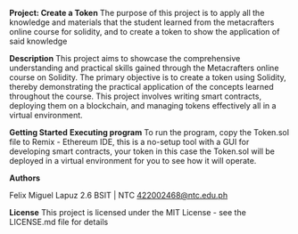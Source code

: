 **Project: Create a Token**
The purpose of this project is to apply all the knowledge and materials that the student learned from the metacrafters online course for solidity, 
and to create a token to show the application of said knowledge

**Description**
This project aims to showcase the comprehensive understanding and practical skills gained through the Metacrafters online course on Solidity. 
The primary objective is to create a token using Solidity, thereby demonstrating the practical application of the concepts learned throughout the course. 
This project involves writing smart contracts, deploying them on a blockchain, and managing tokens effectively all in a virtual environment.

**Getting Started**
**Executing program**
To run the program, copy the Token.sol file to Remix - Ethereum IDE, this is a no-setup tool with a GUI for developing smart contracts, 
your token in this case the Token.sol will be deployed in a virtual environment for you to see how it will operate.

**Authors**

Felix Miguel Lapuz
2.6 BSIT | NTC
422002468@ntc.edu.ph

**License**
This project is licensed under the MIT License - see the LICENSE.md file for details
